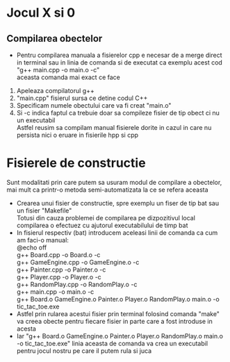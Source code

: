 # Jocul X si 0
## Compilarea obectelor
* Pentru compilarea manuala a fisierelor cpp e necesar de a merge direct in terminal sau in linia de comanda si de executat ca exemplu acest cod "g++ main.cpp -o main.o -c"   
aceasta comanda mai exact ce face
1. Apeleaza compilatorul g++
2. "main.cpp" fisierul sursa ce detine codul C++
3. Specificam numele obectului care va fi creat "main.o"
4. Si -c indica faptul ca trebuie doar sa compileze fisier de tip obect ci nu un executabil   
Astfel reusim sa compilam manual fisierele dorite in cazul in care nu persista nici o eruare in fisierile hpp si cpp
# Fisierele de constructie
Sunt modalitati prin care putem sa usuram modul de compilare a obectelor, mai mult ca printr-o metoda semi-automatizata
la ce se refera aceasta
* Crearea unui fisier de constructie, spre exemplu un fiser de tip bat sau un fisier "Makefile"   
Totusi din cauza problemei de compilarea pe dizpozitivul local compilarea o efectuez cu ajutorul executabilului de timp bat   
* In fisierul respectiv (bat) introducem aceleasi linii de comanda ca cum am faci-o manual:   
@echo off   
g++ Board.cpp -o Board.o -c   
g++ GameEngine.cpp -o GameEngine.o -c   
g++ Painter.cpp -o Painter.o -c   
g++ Player.cpp -o Player.o -c   
g++ RandomPlay.cpp -o RandomPlay.o -c   
g++ main.cpp -o main.o -c   
g++ Board.o GameEngine.o Painter.o Player.o RandomPlay.o main.o -o tic_tac_toe.exe   
* Astfel prin rularea acestui fisier prin terminal folosind comanda "make" va creea obecte pentru fiecare fisier in parte care a fost introduse in acesta
* Iar "g++ Board.o GameEngine.o Painter.o Player.o RandomPlay.o main.o -o tic_tac_toe.exe" linia aceasta de comanda va crea un executabil pentru jocul nostru pe care il putem rula si juca

